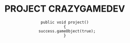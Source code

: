 <center>
  <h1>PROJECT CRAZYGAMEDEV</h1>
  <code>public void project()
{
  success.gameObject(true);
}
</code>
</center>

